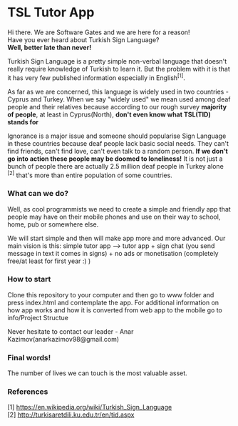 # TSL Tutor App

Hi there. We are Software Gates and we are here for a reason!<br>
Have you ever heard about Turkish Sign Language?<br>
<b>Well, better late than never!</b><br>

<p>
Turkish Sign Language is a pretty simple non-verbal language that doesn't really require knowledge of Turkish to learn it. But the problem with it is that it has very few published information especially in English<sup>[1]</sup>.
</p>

<p>
As far as we are concerned, this language is widely used in two countries - Cyprus and Turkey. When we say "widely used" we mean used among deaf people and their relatives because according to our rough survey <b>majority of people</b>, at least in Cyprus(North), <b>don't even know what TSL(TID) stands for</b>
</p>

<p>
Ignorance is a major issue and someone should popularise Sign Language in these countries because deaf people lack basic social needs.
They can't find friends, can't find love, can't even talk to a random person. <b>If we don't go into action these people may be doomed to loneliness!</b> It is not just a bunch of people there are actually 2.5 million deaf people in Turkey alone <sup>[2]</sup> that's more than entire population of some countries. 
</p>


<h3>What can we do?</h3>

<p>
Well, as cool programmists we need to create a simple and friendly app that people may have on their mobile phones and use on their way to school, home, pub or somewhere else. 
</p>

<p>
We will start simple and then will make app more and more advanced. Our main vision is this: simple tutor app --> tutor app + sign chat (you send message in text it comes in signs) + no ads or monetisation (completely free/at least for first year :) )
</p>

<h3>How to start</h3>

<p>
Clone this repository to your computer and then go to www folder and press index.html and contemplate the app. For additional information on how app works and how it is converted from web app to the mobile go to info/Project Structue
</p>

<p>
Never hesitate to contact our leader - Anar Kazimov(anarkazimov98@gmail.com)
</p>

<h3>Final words!</h3>
<p>
The number of lives we can touch is the most valuable asset.
</p>

<h3>References</h3>

[1] https://en.wikipedia.org/wiki/Turkish_Sign_Language
<br>
[2] http://turkisaretdili.ku.edu.tr/en/tid.aspx

